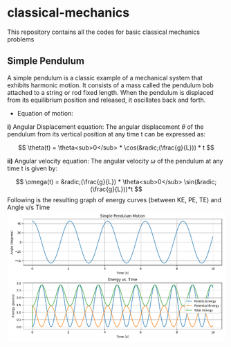 # classical-mechanics
 
This repository contains all the codes for basic classical mechanics problems

## Simple Pendulum
A simple pendulum is a classic example of a mechanical system that exhibits harmonic motion. It consists of a mass called the pendulum bob attached to a string or rod fixed length. When the pendulum is displaced from its equilibrium position and released, it oscillates back and forth.

- Equation of motion:

**i)** Angular Displacement equation:
The angular displacement $\theta$ of the pendulum from its vertical position at any time t can be expressed as:

$$
\theta(t) = \theta<sub>0</sub> * \cos(&radic;(\frac{g}{L})) * t
$$

**ii)** Angular velocity equation:
The angular velocity $\omega$ of the pendulum at any time t is given by:

$$
\omega(t) = &radic;(\frac{g}{L}) * \theta<sub>0</sub> \sin(&radic;(\frac{g}{L}))*t
$$
Following is the resulting graph of energy curves (between KE, PE, TE) and Angle v/s Time
![The graph of Energy curves and Angle v/s Time](Figures.png)